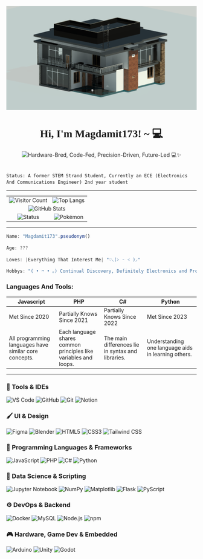 ![alt text](./header_2.png)


<h1 align="center"><font face="cursive">Hi, I'm Magdamit173! ~ 💻</font></h1>

<p align="center">
  <img src="https://readme-typing-svg.demolab.com?lines=Hardware-Bred;Code-Fed;Precision-Driven;Future-Led&center=true&width=500&height=50" alt="Hardware-Bred, Code-Fed, Precision-Driven, Future-Led 💻✨" />
</p>



<code>
Status: A former STEM Strand Student, Currently an ECE (Electronics And Communications Engineer) 2nd year student 
</code>

<hr>

<table align="center">
  <tr>
    <td align="center">
      <img src="https://profile-counter.glitch.me/Magdamit173/count.svg" alt="Visitor Count" />
    </td>
    <td align="center">
      <img src="https://github-readme-stats.vercel.app/api/top-langs/?username=Magdamit173&layout=compact&langs_count=8&theme=tokyonight" alt="Top Langs" />
    </td>
  </tr>
  <tr>
    <td align="center" colspan="2">
      <img src="https://github-readme-stats.vercel.app/api?username=Magdamit173&show_icons=true&theme=tokyonight" alt="GitHub Stats" />
    </td>
  </tr>
  <tr>
    <td align="center">
      <img src="https://img.shields.io/badge/Status-Building-blue?style=flat-square&logo=github" alt="Status" />
    </td>
    <td align="center">
      <img src="https://img.shields.io/badge/Pokémon-Dashboard-yellow?style=flat-square&logo=pokemon" alt="Pokémon" />
    </td>
  </tr>
</table>



<hr>



```javascript
Name: "Magdamit173".pseudonym()
```
```javascript
Age: ???
```
```javascript
Loves: |Everything That Interest Me| "♡⸜(˃ ᵕ ˂ )⸝"
```
```java
Hobbys: "( • ᴖ • ｡) Continual Discovery, Definitely Electronics and Programming, I Still Persist Even If Calculus is A Wall of Bricks."
```
### Languages And Tools: 
| Javascript | PHP | C# | Python |
|------------|-----|----|--------|
| Met Since 2020 | Partially Knows Since 2021 | Partially Knows Since 2022 | Met Since 2023 | 
| All programming languages have similar core concepts. | Each language shares common principles like variables and loops. | The main differences lie in syntax and libraries. | Understanding one language aids in learning others. |

<hr>

<p align="left">
  <h3> 🔧 Tools & IDEs </h3>
</p>



<p align="left">
  <img src="https://cdn.jsdelivr.net/gh/devicons/devicon/icons/vscode/vscode-original-wordmark.svg" width="50" title="VS Code"/>
  <img src="https://cdn.jsdelivr.net/gh/devicons/devicon/icons/github/github-original-wordmark.svg" width="50" title="GitHub"/>
  <img src="https://cdn.jsdelivr.net/gh/devicons/devicon/icons/git/git-original.svg" width="50" title="Git"/>
  <img src="https://cdn.jsdelivr.net/gh/devicons/devicon/icons/notion/notion-original.svg" width="50" title="Notion"/>
</p>

<p align="left">
  <h3> 🖌️ UI & Design </h3> 
</p>


<p align="left">
  <img src="https://cdn.jsdelivr.net/gh/devicons/devicon/icons/figma/figma-original.svg" width="50" title="Figma"/>
  <img src="https://cdn.jsdelivr.net/gh/devicons/devicon/icons/blender/blender-original-wordmark.svg" width="50" title="Blender"/>
  <img src="https://cdn.jsdelivr.net/gh/devicons/devicon/icons/html5/html5-original.svg" width="50" title="HTML5"/>
  <img src="https://cdn.jsdelivr.net/gh/devicons/devicon/icons/css3/css3-original.svg" width="50" title="CSS3"/>
  <img src="https://cdn.jsdelivr.net/gh/devicons/devicon@latest/icons/tailwindcss/tailwindcss-plain-wordmark.svg" width="50" title="Tailwind CSS"/>
          
</p>

<p align="left">
  <h3> 🔌 Programming Languages & Frameworks </h3> 
</p>

<p align="left">
  <img src="https://cdn.jsdelivr.net/gh/devicons/devicon/icons/javascript/javascript-original.svg" width="50" title="JavaScript"/>
  <img src="https://cdn.jsdelivr.net/gh/devicons/devicon/icons/php/php-original.svg" width="50" title="PHP"/>
  <img src="https://cdn.jsdelivr.net/gh/devicons/devicon/icons/csharp/csharp-original.svg" width="50" title="C#"/>
  <img src="https://cdn.jsdelivr.net/gh/devicons/devicon/icons/python/python-original-wordmark.svg" width="50" title="Python"/>
</p>

<p align="left">
  <h3> 🧪 Data Science & Scripting </h3> 
</p>


<p align="left">
  <img src="https://cdn.jsdelivr.net/gh/devicons/devicon/icons/jupyter/jupyter-original-wordmark.svg" width="50" title="Jupyter Notebook"/>
  <img src="https://cdn.jsdelivr.net/gh/devicons/devicon/icons/numpy/numpy-original-wordmark.svg" width="50" title="NumPy"/>
  <img src="https://cdn.jsdelivr.net/gh/devicons/devicon/icons/matplotlib/matplotlib-original-wordmark.svg" width="50" title="Matplotlib"/>
  <img src="https://cdn.jsdelivr.net/gh/devicons/devicon/icons/flask/flask-original.svg" width="50" title="Flask"/>
  <img src="https://cdn.jsdelivr.net/gh/devicons/devicon/icons/pyscript/pyscript-original-wordmark.svg" width="50" title="PyScript"/>
</p>

<p align="left">
  <h3> ⚙️ DevOps & Backend </h3> 
</p>


<p align="left">
  <img src="https://cdn.jsdelivr.net/gh/devicons/devicon/icons/docker/docker-plain-wordmark.svg" width="50" title="Docker"/>
  <img src="https://cdn.jsdelivr.net/gh/devicons/devicon/icons/mysql/mysql-original-wordmark.svg" width="50" title="MySQL"/>
  <img src="https://cdn.jsdelivr.net/gh/devicons/devicon/icons/nodejs/nodejs-original-wordmark.svg" width="50" title="Node.js"/>
  <img src="https://cdn.jsdelivr.net/gh/devicons/devicon/icons/npm/npm-original-wordmark.svg" width="50" title="npm"/>
</p>

<p align="left">
  <h3> 🎮 Hardware, Game Dev & Embedded </h3> 
</p>


<p align="left">
  <img src="https://cdn.jsdelivr.net/gh/devicons/devicon/icons/arduino/arduino-original-wordmark.svg" width="50" title="Arduino"/>
  <img src="https://cdn.jsdelivr.net/gh/devicons/devicon/icons/unity/unity-original-wordmark.svg" width="50" title="Unity"/>
  <img src="https://cdn.jsdelivr.net/gh/devicons/devicon/icons/godot/godot-original-wordmark.svg" width="50" title="Godot"/>
</p>
